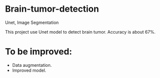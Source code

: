 # Brain-tumor-detection
Unet, Image Segmentation

This project use Unet model to detect brain tumor.
Accuracy is about 67%.

# To be improved:
- Data augmentation.
- Improved model.